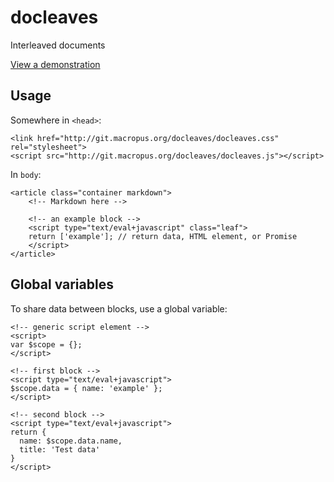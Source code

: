 # docleaves

Interleaved documents

[View a demonstration](http://git.macropus.org/docleaves/demo/)

## Usage

Somewhere in `<head>`:

    <link href="http://git.macropus.org/docleaves/docleaves.css" rel="stylesheet">
    <script src="http://git.macropus.org/docleaves/docleaves.js"></script>

In `body`:

    <article class="container markdown">
        <!-- Markdown here -->

        <!-- an example block -->
        <script type="text/eval+javascript" class="leaf">
        return ['example']; // return data, HTML element, or Promise
        </script>
    </article>

## Global variables

To share data between blocks, use a global variable:

    <!-- generic script element -->
    <script>
    var $scope = {};
    </script>

    <!-- first block -->
    <script type="text/eval+javascript">
    $scope.data = { name: 'example' };
    </script>

    <!-- second block -->
    <script type="text/eval+javascript">
    return {
      name: $scope.data.name,
      title: 'Test data'
    }
    </script>
